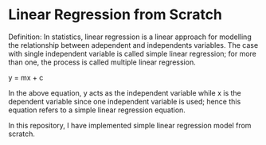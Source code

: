 # Linear Regression from Scratch

Definition: In statistics, linear regression is a linear approach for modelling the relationship between adependent and independents variables. The case with single independent variable is called simple linear regression; for more than one, the process is called multiple linear regression.

y = mx + c

In the above equation, y acts as the independent variable while x is the dependent variable since one independent variable is used; hence this equation refers to a simple linear regression equation.

In this repository, I have implemented simple linear regression model from scratch.
